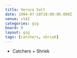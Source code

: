 ```yaml
---
title: Veruca Salt
date: 1994-07-28T18:00:00.000Z
venue: v142
categories: gig
board: 8
layout: gig
tags: [catchers, shriek]
---
```

+ Catchers + Shriek